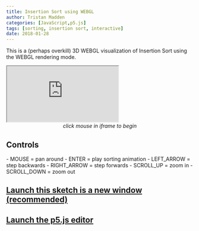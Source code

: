 ```yaml
---
title: Insertion Sort using WEBGL
author: Tristan Madden
categories: [JavaScript,p5.js]
tags: [sorting, insertion sort, interactive]
date: 2018-01-28
---
```

This is a (perhaps overkill) 3D WEBGL visualization of Insertion Sort using the WEBGL rendering mode.

<div class="iframe-wrapper-1-1">
    <iframe src="https://editor.p5js.org/Berkanan/full/ND4PVEivz"></iframe>
</div>
<center><em>click mouse in iframe to begin</em></center>
<h2>Controls</h2>
- MOUSE = pan around
- ENTER = play sorting animation
- LEFT_ARROW = step backwards
- RIGHT_ARROW = step forwards
- SCROLL_UP = zoom in
- SCROLL_DOWN = zoom out
<h2><a href="https://editor.p5js.org/Berkanan/full/ND4PVEivz" target="_blank">Launch this sketch is a new window (recommended)</a></h2>
</h2>
<h2><a href="https://editor.p5js.org/Berkanan/sketches/ND4PVEivz" target="_blank">Launch the p5.js editor</a></h2>